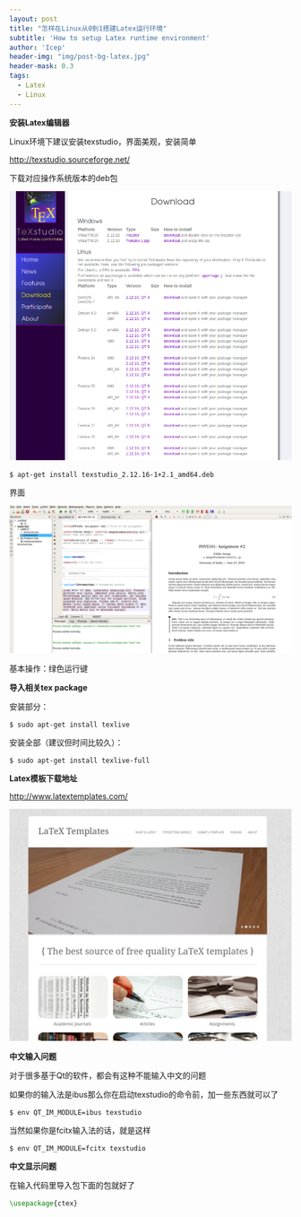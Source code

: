 ```yaml
---
layout: post
title: "怎样在Linux从0到1搭建Latex运行环境"
subtitle: 'How to setup Latex runtime environment'
author: 'Icep'
header-img: "img/post-bg-latex.jpg"
header-mask: 0.3
tags:
  - Latex
  - Linux
---
```


**安装Latex编辑器**

Linux环境下建议安装texstudio，界面美观，安装简单

http://texstudio.sourceforge.net/

下载对应操作系统版本的deb包

![](../img/in-post/post-latex/1.png)

```shell
$ apt-get install texstudio_2.12.16-1+2.1_amd64.deb
```

界面

![](../img/in-post/post-latex/2.png)

基本操作：绿色运行键

**导入相关tex package**

安装部分：
```shell
$ sudo apt-get install texlive
```

安装全部（建议但时间比较久）：
```shell
$ sudo apt-get install texlive-full
```
**Latex模板下载地址**

http://www.latextemplates.com/

![](../img/in-post/post-latex/3.png)

**中文输入问题**

对于很多基于Qt的软件，都会有这种不能输入中文的问题

如果你的输入法是ibus那么你在启动texstudio的命令前，加一些东西就可以了

```shell
$ env QT_IM_MODULE=ibus texstudio
```

当然如果你是fcitx输入法的话，就是这样
```shell
$ env QT_IM_MODULE=fcitx texstudio
```

**中文显示问题**

在输入代码里导入包下面的包就好了

```latex
\usepackage{ctex}
```
